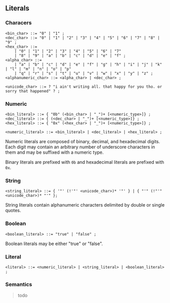 ## Literals

### Characers

```ebnf
<bin_char> ::= "0" | "1" ;
<dec_char> ::= "0" | "1" | "2" | "3" | "4" | "5" | "6" | "7" | "8" | "9" ;
<hex_char> ::=
    | "0" | "1" | "2" | "3" | "4" | "5" | "6" | "7"
    | "8" | "9" | "a" | "b" | "c" | "d" | "e" | "f" ;
<alpha_char> ::=
    | "a" | "b" | "c" | "d" | "e" | "f" | "g" | "h" | "i" | "j" | "k" | "l" | "m" | "n" | "o" | "p"
    | "q" | "r" | "s" | "t" | "u" | "v" | "w" | "x" | "y" | "z" ;
<alphanumeric_char> ::= <alpha_char> | <dec_char> ;

<unicode_char> ::= ? "i ain't writing all. that happy for you tho. or sorry that happened" ? ;
```

### Numeric

```ebnf
<bin_literal> ::= { "0b" (<bin_char> | "_")+ [<numeric_type>]} ;
<dec_literal> ::= { (<dec_char> | "_")+ [<numeric_type>]} ;
<hex_literal> ::= { "0x" (<hex_char> | "_")+ [<numeric_type>]} ;

<numeric_literal> ::= <bin_literal> | <dec_literal> | <hex_literal> ;
```

Numeric literals are composed of binary, decimal, and hexadecimal digits. Each digit may contain
an arbitrary number of underscore characters in them and may be suffixed with a numeric type.

Binary literals are prefixed with `0b` and hexadecimal literals are prefixed with `0x`.

### String

```ebnf
<string_literal> ::= { '"' (!'"' <unicode_char>)* '"' } | { "'" (!"'" <unicode_char>)* "'" };
```

String literals contain alphanumeric characters delimited by double or single quotes.

### Boolean

```ebnf
<boolean_literal> ::= "true" | "false" ;
```

Boolean literals may be either "true" or "false".

### Literal

```ebnf
<literal> ::= <numeric_literal> | <string_literal> | <boolean_literal> ;
```

### Semantics

> todo
